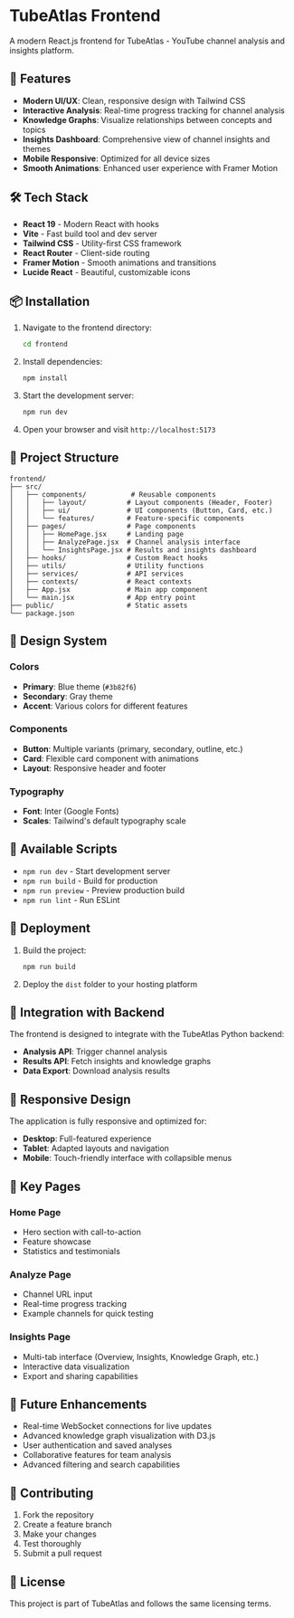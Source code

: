 # TubeAtlas Frontend

A modern React.js frontend for TubeAtlas - YouTube channel analysis and insights platform.

## 🚀 Features

- **Modern UI/UX**: Clean, responsive design with Tailwind CSS
- **Interactive Analysis**: Real-time progress tracking for channel analysis
- **Knowledge Graphs**: Visualize relationships between concepts and topics
- **Insights Dashboard**: Comprehensive view of channel insights and themes
- **Mobile Responsive**: Optimized for all device sizes
- **Smooth Animations**: Enhanced user experience with Framer Motion

## 🛠️ Tech Stack

- **React 19** - Modern React with hooks
- **Vite** - Fast build tool and dev server
- **Tailwind CSS** - Utility-first CSS framework
- **React Router** - Client-side routing
- **Framer Motion** - Smooth animations and transitions
- **Lucide React** - Beautiful, customizable icons

## 📦 Installation

1. Navigate to the frontend directory:
   ```bash
   cd frontend
   ```

2. Install dependencies:
   ```bash
   npm install
   ```

3. Start the development server:
   ```bash
   npm run dev
   ```

4. Open your browser and visit `http://localhost:5173`

## 📁 Project Structure

```
frontend/
├── src/
│   ├── components/           # Reusable components
│   │   ├── layout/          # Layout components (Header, Footer)
│   │   ├── ui/              # UI components (Button, Card, etc.)
│   │   └── features/        # Feature-specific components
│   ├── pages/               # Page components
│   │   ├── HomePage.jsx     # Landing page
│   │   ├── AnalyzePage.jsx  # Channel analysis interface
│   │   └── InsightsPage.jsx # Results and insights dashboard
│   ├── hooks/               # Custom React hooks
│   ├── utils/               # Utility functions
│   ├── services/            # API services
│   ├── contexts/            # React contexts
│   ├── App.jsx              # Main app component
│   └── main.jsx             # App entry point
├── public/                  # Static assets
└── package.json
```

## 🎨 Design System

### Colors
- **Primary**: Blue theme (`#3b82f6`)
- **Secondary**: Gray theme
- **Accent**: Various colors for different features

### Components
- **Button**: Multiple variants (primary, secondary, outline, etc.)
- **Card**: Flexible card component with animations
- **Layout**: Responsive header and footer

### Typography
- **Font**: Inter (Google Fonts)
- **Scales**: Tailwind's default typography scale

## 🔧 Available Scripts

- `npm run dev` - Start development server
- `npm run build` - Build for production
- `npm run preview` - Preview production build
- `npm run lint` - Run ESLint

## 🚀 Deployment

1. Build the project:
   ```bash
   npm run build
   ```

2. Deploy the `dist` folder to your hosting platform

## 🔗 Integration with Backend

The frontend is designed to integrate with the TubeAtlas Python backend:

- **Analysis API**: Trigger channel analysis
- **Results API**: Fetch insights and knowledge graphs
- **Data Export**: Download analysis results

## 📱 Responsive Design

The application is fully responsive and optimized for:
- **Desktop**: Full-featured experience
- **Tablet**: Adapted layouts and navigation
- **Mobile**: Touch-friendly interface with collapsible menus

## 🎯 Key Pages

### Home Page
- Hero section with call-to-action
- Feature showcase
- Statistics and testimonials

### Analyze Page
- Channel URL input
- Real-time progress tracking
- Example channels for quick testing

### Insights Page
- Multi-tab interface (Overview, Insights, Knowledge Graph, etc.)
- Interactive data visualization
- Export and sharing capabilities

## 🔮 Future Enhancements

- Real-time WebSocket connections for live updates
- Advanced knowledge graph visualization with D3.js
- User authentication and saved analyses
- Collaborative features for team analysis
- Advanced filtering and search capabilities

## 🤝 Contributing

1. Fork the repository
2. Create a feature branch
3. Make your changes
4. Test thoroughly
5. Submit a pull request

## 📄 License

This project is part of TubeAtlas and follows the same licensing terms.

